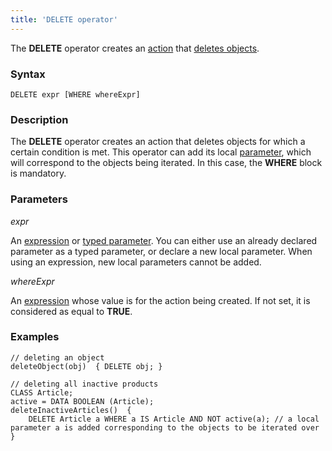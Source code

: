```yaml
---
title: 'DELETE operator'
---
```


The **DELETE** operator creates an [action](Actions.md) that [deletes objects](Class_change_CHANGECLASS_DELETE_.md).

### Syntax

    DELETE expr [WHERE whereExpr]

### Description

The **DELETE** operator creates an action that deletes objects for which a certain condition is met. This operator can add its local [parameter](Actions.md), which will correspond to the objects being iterated. In this case, the **WHERE** block is mandatory. 

### Parameters

*expr*

An [expression](Expression.md) or [typed parameter](IDs.md#paramid-broken). You can either use an already declared parameter as a typed parameter, or declare a new local parameter. When using an expression, new local parameters cannot be added.

*whereExpr*

An [expression](Expression.md) whose value is for the action being created. If not set, it is considered as equal to **TRUE**.

### Examples


```lsf
// deleting an object
deleteObject(obj)  { DELETE obj; }

// deleting all inactive products
CLASS Article;
active = DATA BOOLEAN (Article);
deleteInactiveArticles()  {
    DELETE Article a WHERE a IS Article AND NOT active(a); // a local parameter a is added corresponding to the objects to be iterated over
}
```

  
